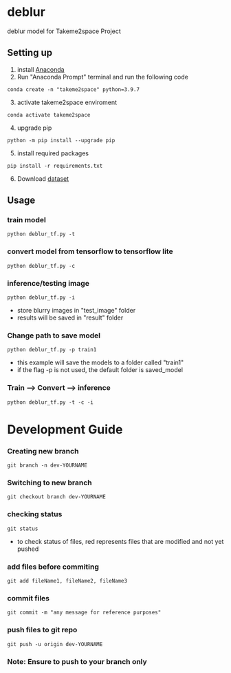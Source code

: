 # deblur
deblur model for Takeme2space Project

## Setting up
1. install [Anaconda](https://www.anaconda.com/download/success)
2. Run "Anaconda Prompt" terminal and run the following code
```
conda create -n "takeme2space" python=3.9.7
``` 
3. activate takeme2space enviroment
```
conda activate takeme2space
```
4. upgrade pip
```
python -m pip install --upgrade pip
```
5. install required packages
```
pip install -r requirements.txt
```
6. Download [dataset](https://sotonac-my.sharepoint.com/:u:/g/personal/fsm1d23_soton_ac_uk/EebAPMYDCwhJkJ68o4sOkZsB4SBphhcKtKhxaldugsDlnA?e=OiFmP0)


## Usage
### train model
```
python deblur_tf.py -t
```

### convert model from tensorflow to tensorflow lite
```
python deblur_tf.py -c
```

### inference/testing image
```
python deblur_tf.py -i
```
   * store blurry images in "test_image" folder
   * results will be saved in "result" folder

### Change path to save model
```
python deblur_tf.py -p train1
```
   * this example will save the models to a folder called "train1"
   * if the flag -p is not used, the default folder is saved_model

### Train --> Convert --> inference
```
python deblur_tf.py -t -c -i
```

# Development Guide

### Creating new branch
```
git branch -n dev-YOURNAME
```

### Switching to new branch
```
git checkout branch dev-YOURNAME
```

### checking status
```
git status
```
- to check status of files, red represents files that are modified and not yet pushed

### add files before commiting
```
git add fileName1, fileName2, fileName3
```

### commit files
```
git commit -m "any message for reference purposes"
```

### push files to git repo
```
git push -u origin dev-YOURNAME
```
### Note: Ensure to push to your branch only
